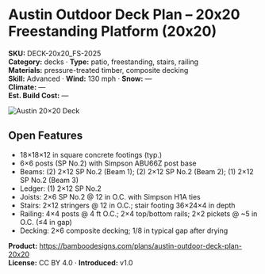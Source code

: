# Austin Outdoor Deck Plan – 20x20 Freestanding Platform (20x20)
**SKU:** DECK-20x20_FS-2025  
**Category:** decks · **Type:** patio, freestanding, stairs, railing  
**Materials:** pressure-treated timber, composite decking  
**Skill:** Advanced · **Wind:** 130 mph · **Snow:** —  
**Climate:** —  
**Est. Build Cost:** —

![Austin 20×20 Deck](https://i.etsystatic.com/59867749/r/il/9278f0/7136643299/il_fullxfull.7136643299_tpe2.jpg)

## Open Features
- 18×18×12 in square concrete footings (typ.)  
- 6×6 posts (SP No.2) with Simpson ABU66Z post base  
- Beams: (2) 2×12 SP No.2 (Beam 1); (2) 2×12 SP No.2 (Beam 2); (1) 2×12 SP No.2 (Beam 3)  
- Ledger: (1) 2×12 SP No.2  
- Joists: 2×6 SP No.2 @ 12 in O.C. with Simpson H1A ties  
- Stairs: 2×12 stringers @ 12 in O.C.; stair footing 36×24×4 in depth  
- Railing: 4×4 posts @ 4 ft O.C.; 2×4 top/bottom rails; 2×2 pickets @ ~5 in O.C. (≤4 in gap)  
- Decking: 2×6 composite decking; 1/8 in typical gap after drying

**Product:** https://bamboodesigns.com/plans/austin-outdoor-deck-plan-20x20  
**License:** CC BY 4.0 · **Introduced:** v1.0
